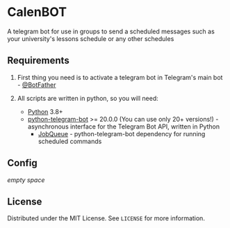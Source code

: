 # CalenBOT

A telegram bot for use in groups to send a scheduled messages such as your university's lessons schedule or any other schedules

## Requirements

1. First thing you need is to activate a telegram bot in Telegram's main bot - [@BotFather](url)

2. All scripts are written in python, so you will need:

    * [Python](url) 3.8+
    * [python-telegram-bot](url) >= 20.0.0 (You can use only 20+ versions!) -asynchronous interface for the Telegram Bot API, written in Python
        * [JobQueue](url) - python-telegram-bot dependency for running scheduled commands

## Config

*empty space*

## License

Distributed under the MIT License. See `LICENSE` for more information.

